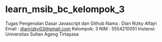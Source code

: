 # learn_msib_bc_kelompok_3
Tugas Pengenalan Dasar Javascript dan Github 
Nama    : Dian Rizky Alfajri
Email   : dianrizky03@gmail.com
Kelompok: 3
NIM     : 5554210051
Instansi: Universitas Sultan Ageng Tirtayasa
